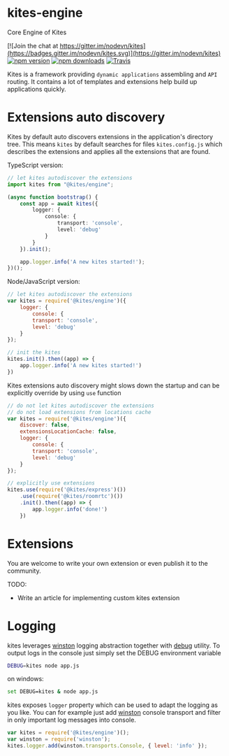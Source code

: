 # kites-engine

Core Engine of Kites

[![Join the chat at https://gitter.im/nodevn/kites](https://badges.gitter.im/nodevn/kites.svg)](https://gitter.im/nodevn/kites)
[![npm version](https://img.shields.io/npm/v/@kites/engine.svg?style=flat)](https://www.npmjs.com/package/@kites/engine)
[![npm downloads](https://img.shields.io/npm/dm/@kites/engine.svg)](https://www.npmjs.com/package/@kites/engine)
[![Travis](https://travis-ci.org/vunb/kites-engine.svg?branch=stable)](https://travis-ci.org/vunb/kites-engine)

Kites is a framework providing `dynamic applications` assembling and `API` routing. It contains a lot of templates and extensions help build up applications quickly.

Extensions auto discovery
=========================

Kites by default auto discovers extensions in the application's directory tree. This means `kites` by default searches for files `kites.config.js` which describes the extensions and applies all the extensions that are found.

TypeScript version:

```ts
// let kites autodiscover the extensions
import kites from "@kites/engine";

(async function bootstrap() {
    const app = await kites({
        logger: {
            console: {
                transport: 'console',
                level: 'debug'
            }
        }
    }).init();

    app.logger.info('A new kites started!');
})();
```

Node/JavaScript version:

```js
// let kites autodiscover the extensions
var kites = require('@kites/engine')({
    logger: {
        console: {
        transport: 'console',
        level: 'debug'
    }
});

// init the kites
kites.init().then((app) => {
    app.logger.info('A new kites started!')
})
```

Kites extensions auto discovery might slows down the startup and can be explicitly override by using `use` function

```js
// do not let kites autodiscover the extensions
// do not load extensions from locations cache
var kites = require('@kites/engine')({
    discover: false,
    extensionsLocationCache: false,
    logger: {
        console: {
        transport: 'console',
        level: 'debug'
    }
});

// explicitly use extensions
kites.use(require('@kites/express')())
    .use(require('@kites/roomrtc')())
    .init().then((app) => {
        app.logger.info('done!')
    })
```

Extensions
==========

You are welcome to write your own extension or even publish it to the community.

TODO:

* Write an article for implementing custom kites extension

Logging
=======

kites leverages [winston](https://github.com/winstonjs/winston) logging abstraction together with [debug](https://github.com/visionmedia/debug) utility. To output logs in the console just simply set the DEBUG environment variable

```bash
DEBUG=kites node app.js
```

on windows:

```bash
set DEBUG=kites & node app.js
```

kites exposes `logger` property which can be used to adapt the logging as you like. You can for example just add [winston](https://github.com/winstonjs/winston) console transport and filter in only important log messages into console.

```js
var kites = require('@kites/engine')();
var winston = require('winston');
kites.logger.add(winston.transports.Console, { level: 'info' });
```



